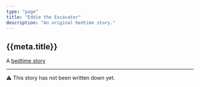 ```yaml
---
type: "page"
title: "Eddie the Excavator"
description: "An original bedtime story."
---
```


## {{meta.title}}

A [bedtime story](/bedtime-stories)

---

:warning: This story has not been written down yet.

<!-- **Once upon a time...**

**The end.** -->